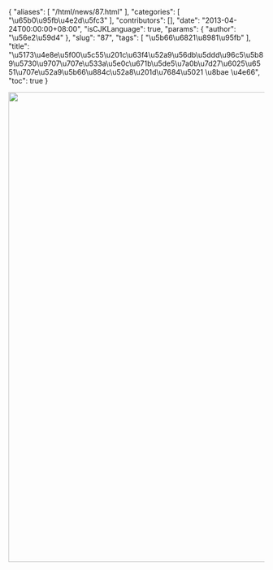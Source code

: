 {
    "aliases": [
        "/html/news/87.html"
    ],
    "categories": [
        "\u65b0\u95fb\u4e2d\u5fc3"
    ],
    "contributors": [],
    "date": "2013-04-24T00:00:00+08:00",
    "isCJKLanguage": true,
    "params": {
        "author": "\u56e2\u59d4"
    },
    "slug": "87",
    "tags": [
        "\u5b66\u6821\u8981\u95fb"
    ],
    "title": "\u5173\u4e8e\u5f00\u5c55\u201c\u63f4\u52a9\u56db\u5ddd\u96c5\u5b89\u5730\u9707\u707e\u533a\u5e0c\u671b\u5de5\u7a0b\u7d27\u6025\u6551\u707e\u52a9\u5b66\u884c\u52a8\u201d\u7684\u5021  \u8bae  \u4e66",
    "toc": true
}

<img
    src="https://cdn.tfls.online/mirror/full/7638cd3bdcd25585d5e4ebb74529a55980eab262.jpg"
    style="display:block;margin-left:auto;margin-right:auto;"
    decoding="async"
    fetchpriority="auto"
    loading="lazy"
    height="926"
    width="659"
/>

